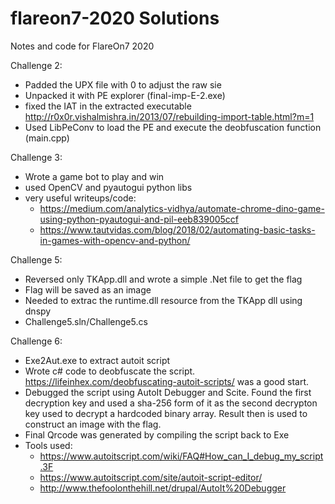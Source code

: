 # flareon7-2020  Solutions 

Notes and code for FlareOn7 2020


Challenge 2:
- Padded the UPX file with 0 to adjust the raw sie 
- Unpacked it with PE explorer (final-imp-E-2.exe)
- fixed the IAT in the extracted executable  http://r0x0r.vishalmishra.in/2013/07/rebuilding-import-table.html?m=1 
- Used LibPeConv to load the PE and execute the deobfuscation function  (main.cpp)

Challenge 3:
- Wrote a game bot to play and win
- used OpenCV and pyautogui python libs 
- very useful writeups/code:
  - https://medium.com/analytics-vidhya/automate-chrome-dino-game-using-python-pyautogui-and-pil-eeb839005ccf
  - https://www.tautvidas.com/blog/2018/02/automating-basic-tasks-in-games-with-opencv-and-python/

Challenge 5:
- Reversed only TKApp.dll and wrote a simple .Net file to get the flag
- Flag will be saved as an image
- Needed to extrac the runtime.dll resource from the TKApp dll using dnspy
- Challenge5.sln/Challenge5.cs

Challenge 6:
- Exe2Aut.exe to extract autoit script
- Wrote c# code to deobfuscate the script. https://lifeinhex.com/deobfuscating-autoit-scripts/ was a good start. 
- Debugged the script using AutoIt Debugger and Scite. Found the first decryption key and used a sha-256 form of it as the second decrypton key used to decrypt a hardcoded binary array. Result then is used to construct an image with the flag. 
- Final Qrcode was generated by compiling the script back to Exe 
- Tools used:
  - https://www.autoitscript.com/wiki/FAQ#How_can_I_debug_my_script.3F  
  - https://www.autoitscript.com/site/autoit-script-editor/
  - http://www.thefoolonthehill.net/drupal/AutoIt%20Debugger
